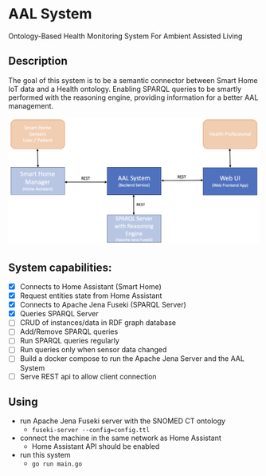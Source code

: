 
# AAL System
Ontology-Based Health Monitoring System For Ambient Assisted Living

## Description

The goal of this system is to be a semantic connector between Smart Home IoT data and a Health ontology.
Enabling SPARQL queries to be smartly performed with the reasoning engine, providing information for a better AAL management.

![system architecture](sys-architecture.png "System Architecture")

## System capabilities:

- [X] Connects to Home Assistant (Smart Home)
- [X] Request entities state from Home Assistant
- [X] Connects to Apache Jena Fuseki (SPARQL Server)
- [X] Queries SPARQL Server
- [ ] CRUD of instances/data in RDF graph database
- [ ] Add/Remove SPARQL queries
- [ ] Run SPARQL queries regularly
- [ ] Run queries only when sensor data changed
- [ ] Build a docker compose to run the Apache Jena Server and the AAL System
- [ ] Serve REST api to allow client connection

## Using

- run Apache Jena Fuseki server with the SNOMED CT ontology
  - ```fuseki-server --config=config.ttl```
- connect the machine in the same network as Home Assistant 
  - Home Assistant API should be enabled
- run this system
  - ```go run main.go```